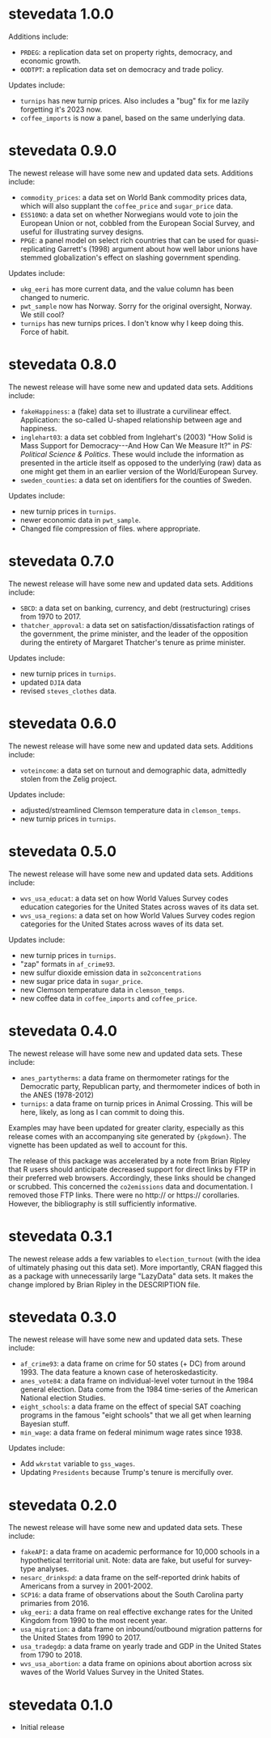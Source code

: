 # stevedata 1.0.0

Additions include:

- `PRDEG`: a replication data set on property rights, democracy, and economic growth.
- `OODTPT`: a replication data set on democracy and trade policy.

Updates include:

- `turnips` has new turnip prices. Also includes a "bug" fix for me lazily forgetting it's 2023 now.
- `coffee_imports` is now a panel, based on the same underlying data.

# stevedata 0.9.0

The newest release will have some new and updated data sets. Additions include:

- `commodity_prices`: a data set on World Bank commodity prices data, which will also supplant the `coffee_price` and `sugar_price` data.
- `ESS10NO`: a data set on whether Norwegians would vote to join the European Union or not, cobbled from the European Social Survey, and useful for illustrating survey designs.
- `PPGE`: a panel model on select rich countries that can be used for quasi-replicating Garrett's (1998) argument about how well labor unions have stemmed globalization's effect on slashing government spending.

Updates include:

- `ukg_eeri` has more current data, and the value column has been changed to numeric.
- `pwt_sample` now has Norway. Sorry for the original oversight, Norway. We still cool?
- `turnips` has new turnips prices. I don't know why I keep doing this. Force of habit.


# stevedata 0.8.0

The newest release will have some new and updated data sets. Additions include:

- `fakeHappiness`: a (fake) data set to illustrate a curvilinear effect. Application: the so-called U-shaped relationship between age and happiness.
- `inglehart03`: a data set cobbled from Inglehart's (2003) "How Solid is Mass Support for Democracy---And How Can We Measure It?" in *PS: Political Science & Politics*. These would include the information as presented in the article itself as opposed to the underlying (raw) data as one might get them in an earlier version of the World/European Survey.
- `sweden_counties`: a data set on identifiers for the counties of Sweden.


Updates include:

- new turnip prices in `turnips`.
- newer economic data in `pwt_sample`.
- Changed file compression of files. where appropriate.


# stevedata 0.7.0

The newest release will have some new and updated data sets. Additions include:

- `SBCD`: a data set on banking, currency, and debt (restructuring) crises from 1970 to 2017.
- `thatcher_approval`: a data set on satisfaction/dissatisfaction ratings of the government, the prime minister, and the leader of the opposition during the entirety of Margaret Thatcher's tenure as prime minister.

Updates include:

- new turnip prices in `turnips`.
- updated `DJIA` data
- revised `steves_clothes` data.

# stevedata 0.6.0


The newest release will have some new and updated data sets. Additions include:

- `voteincome`: a data set on turnout and demographic data, admittedly stolen from the Zelig project.

Updates include:

- adjusted/streamlined Clemson temperature data in `clemson_temps`.
- new turnip prices in `turnips`.

# stevedata 0.5.0


The newest release will have some new and updated data sets.  Additions include:

- `wvs_usa_educat`: a data set on how World Values Survey codes education categories for the United States across waves of its data set.
- `wvs_usa_regions`: a data set on how World Values Survey codes region categories for the United States across waves of its data set.

Updates include:

- new turnip prices in `turnips`.
- "zap" formats in `af_crime93`.
- new sulfur dioxide emission data in `so2concentrations`
- new sugar price data in `sugar_price`.
- new Clemson temperature data in `clemson_temps`.
- new coffee data in `coffee_imports` and `coffee_price`.

# stevedata 0.4.0


The newest release will have some new and updated data sets. These include:

- `anes_partytherms`: a data frame on thermometer ratings for the Democratic party, Republican party, and thermometer indices of both in the ANES (1978-2012)
- `turnips`: a data frame on turnip prices in Animal Crossing. This will be here, likely, as long as I can commit to doing this.

Examples may have been updated for greater clarity, especially as this release comes with an accompanying site generated by `{pkgdown}`. The vignette has been updated as well to account for this.

The release of this package was accelerated by a note from Brian Ripley that R users should anticipate decreased support for direct links by FTP in their preferred web browsers. Accordingly, these links should be changed or scrubbed. This concerned the `co2emissions` data and documentation. I removed those FTP links. There were no http:// or https:// corollaries. However, the bibliography is still sufficiently informative.

# stevedata 0.3.1


The newest release adds a few variables to `election_turnout` (with the idea of ultimately phasing out this data set). More importantly, CRAN flagged this as a package with unnecessarily large "LazyData" data sets. It makes the change implored by Brian Ripley in the DESCRIPTION file.


# stevedata 0.3.0


The newest release will have some new and updated data sets. These include:

- `af_crime93`: a data frame on crime for 50 states (+ DC) from around 1993. The data feature a known case of heteroskedasticity.
- `anes_vote84`: a data frame on individual-level voter turnout in the 1984 general election. Data come from the 1984 time-series of the American National election Studies.
- `eight_schools`: a data frame on the effect of special SAT coaching programs in the famous "eight schools" that we all get when learning Bayesian stuff.
- `min_wage`: a data frame on federal minimum wage rates since 1938.

Updates include:

- Add `wkrstat` variable to `gss_wages`.
- Updating `Presidents` because Trump's tenure is mercifully over.


# stevedata 0.2.0


The newest release will have some new and updated data sets. These include:

- `fakeAPI`: a data frame on academic performance for 10,000 schools in a hypothetical territorial unit. Note: data are fake, but useful for survey-type analyses.
- `nesarc_drinkspd`: a data frame on the self-reported drink habits of Americans from a survey in 2001-2002.
- `SCP16`: a data frame of observations about the South Carolina party primaries from 2016.
- `ukg_eeri`: a data frame on real effective exchange rates for the United Kingdom from 1990 to the most recent year.
- `usa_migration`: a data frame on inbound/outbound migration patterns for the United States from 1990 to 2017.
- `usa_tradegdp`: a data frame on yearly trade and GDP in the United States from 1790 to 2018.
- `wvs_usa_abortion`: a data frame on opinions about abortion across six waves of the World Values Survey in the United States.



# stevedata 0.1.0


- Initial release
